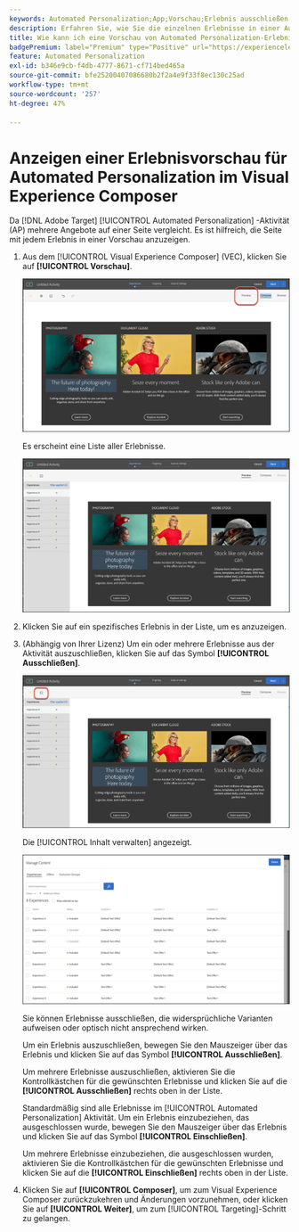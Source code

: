 ```yaml
---
keywords: Automated Personalization;App;Vorschau;Erlebnis ausschließen
description: Erfahren Sie, wie Sie die einzelnen Erlebnisse in einer Automated Personalization (AP)-Aktivität in Adobe in der Vorschau anzeigen. [!DNL Target] Verwenden von Visual Experience Composer (VEC).
title: Wie kann ich eine Vorschau von Automated Personalization-Erlebnissen im VEC anzeigen?
badgePremium: label="Premium" type="Positive" url="https://experienceleague.adobe.com/docs/target/using/introduction/intro.html?lang=en#premium newtab=true" tooltip="See what's included in Target Premium."
feature: Automated Personalization
exl-id: b346e9cb-f4db-4777-8671-cf714bed465a
source-git-commit: bfe25200407086680b2f2a4e9f33f8ec130c25ad
workflow-type: tm+mt
source-wordcount: '257'
ht-degree: 47%

---
```


# Anzeigen einer Erlebnisvorschau für Automated Personalization im Visual Experience Composer

Da [!DNL Adobe Target] [!UICONTROL Automated Personalization] -Aktivität (AP) mehrere Angebote auf einer Seite vergleicht. Es ist hilfreich, die Seite mit jedem Erlebnis in einer Vorschau anzuzeigen.

1. Aus dem [!UICONTROL Visual Experience Composer] (VEC), klicken Sie auf **[!UICONTROL Vorschau]**.

   ![Vorschau-Symbol](/help/main/c-activities/t-automated-personalization/assets/preview.png)

   Es erscheint eine Liste aller Erlebnisse.

   ![Vorschau von Erlebnissen](/help/main/c-activities/t-automated-personalization/assets/ap_preview-new.png)

1. Klicken Sie auf ein spezifisches Erlebnis in der Liste, um es anzuzeigen.

1. (Abhängig von Ihrer Lizenz) Um ein oder mehrere Erlebnisse aus der Aktivität auszuschließen, klicken Sie auf das Symbol **[!UICONTROL Ausschließen]**.

   ![Symbol „Ausschließen“](/help/main/c-activities/t-automated-personalization/assets/ap_exclude-new.png)

   Die [!UICONTROL Inhalt verwalten] angezeigt.

   ![Dialogfeld „Inhalt verwalten“](/help/main/c-activities/t-automated-personalization/assets/preview-exclude.png)

   Sie können Erlebnisse ausschließen, die widersprüchliche Varianten aufweisen oder optisch nicht ansprechend wirken.

   Um ein Erlebnis auszuschließen, bewegen Sie den Mauszeiger über das Erlebnis und klicken Sie auf das Symbol **[!UICONTROL Ausschließen]**.

   Um mehrere Erlebnisse auszuschließen, aktivieren Sie die Kontrollkästchen für die gewünschten Erlebnisse und klicken Sie auf die **[!UICONTROL Ausschließen]** rechts oben in der Liste.

   Standardmäßig sind alle Erlebnisse im [!UICONTROL Automated Personalization] Aktivität. Um ein Erlebnis einzubeziehen, das ausgeschlossen wurde, bewegen Sie den Mauszeiger über das Erlebnis und klicken Sie auf das Symbol **[!UICONTROL Einschließen]**.

   Um mehrere Erlebnisse einzubeziehen, die ausgeschlossen wurden, aktivieren Sie die Kontrollkästchen für die gewünschten Erlebnisse und klicken Sie auf die **[!UICONTROL Einschließen]** rechts oben in der Liste.

1. Klicken Sie auf **[!UICONTROL Composer]**, um zum Visual Experience Composer zurückzukehren und Änderungen vorzunehmen, oder klicken Sie auf **[!UICONTROL Weiter]**, um zum [!UICONTROL Targeting]-Schritt zu gelangen.
